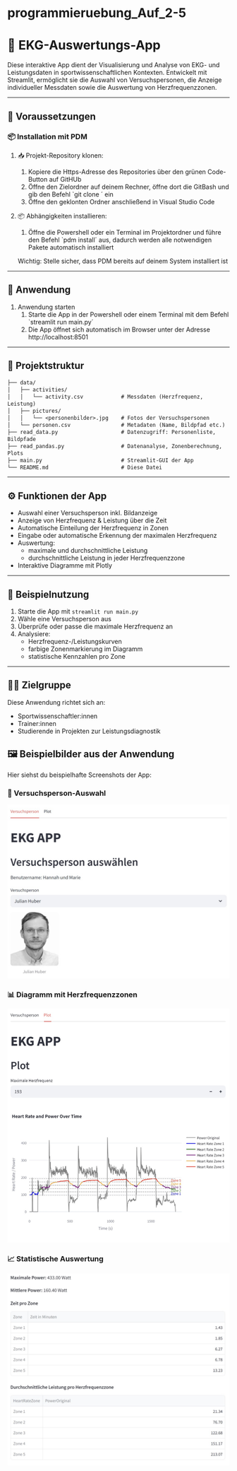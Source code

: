 # programmieruebung_Auf_2-5
# 🧠 EKG-Auswertungs-App

Diese interaktive App dient der Visualisierung und Analyse von EKG- und Leistungsdaten in sportwissenschaftlichen Kontexten. Entwickelt mit Streamlit, ermöglicht sie die Auswahl von Versuchspersonen, die Anzeige individueller Messdaten sowie die Auswertung von Herzfrequenzzonen.

---

## 🔧 Voraussetzungen

### 📦 Installation mit PDM

1. 📥 Projekt-Repository klonen:
    1. Kopiere die Https-Adresse des Repositories über den grünen Code-Button auf GitHUb
    2. Öffne den Zielordner auf deinem Rechner, öffne dort die GitBash und gib den Befehl `git clone <Https-Link>´ ein 
    3. Öffne den geklonten Ordner anschließend in Visual Studio Code 

2. 📦 Abhängigkeiten installieren:
    1. Öffne die Powershell oder ein Terminal im Projektordner und führe den Befehl `pdm install´ aus, dadurch werden alle notwendigen Pakete automatisch installiert 

    Wichtig: Stelle sicher, dass PDM bereits auf deinem System installiert ist

---

## 🚀 Anwendung 
1. Anwendung starten 
    1. Starte die App in der Powershell oder einem Terminal mit dem Befehl `streamlit run main.py´
    2. Die App öffnet sich automatisch im Browser unter der Adresse http://localhost:8501

---

## 🧭 Projektstruktur

```
├── data/
│   ├── activities/
│   │   └── activity.csv            # Messdaten (Herzfrequenz, Leistung)
│   ├── pictures/
│   │   └── <personenbilder>.jpg    # Fotos der Versuchspersonen
│   └── personen.csv                # Metadaten (Name, Bildpfad etc.)
├── read_data.py                    # Datenzugriff: Personenliste, Bildpfade
├── read_pandas.py                  # Datenanalyse, Zonenberechnung, Plots
├── main.py                         # Streamlit-GUI der App
└── README.md                       # Diese Datei
```

---

## ⚙️ Funktionen der App

- Auswahl einer Versuchsperson inkl. Bildanzeige
- Anzeige von Herzfrequenz & Leistung über die Zeit
- Automatische Einteilung der Herzfrequenz in Zonen
- Eingabe oder automatische Erkennung der maximalen Herzfrequenz
- Auswertung:
  - maximale und durchschnittliche Leistung
  - durchschnittliche Leistung in jeder Herzfrequenzzone
- Interaktive Diagramme mit Plotly

---

## 🧪 Beispielnutzung

1. Starte die App mit `streamlit run main.py`
2. Wähle eine Versuchsperson aus
3. Überprüfe oder passe die maximale Herzfrequenz an
4. Analysiere:
   - Herzfrequenz-/Leistungskurven
   - farbige Zonenmarkierung im Diagramm
   - statistische Kennzahlen pro Zone

---

## 👩‍🔬 Zielgruppe

Diese Anwendung richtet sich an:
- Sportwissenschaftler:innen
- Trainer:innen
- Studierende in Projekten zur Leistungsdiagnostik

## 🖼 Beispielbilder aus der Anwendung

Hier siehst du beispielhafte Screenshots der App:

### 👤 Versuchsperson-Auswahl
![Versuchsperson](data/screenshots\Screenshot_1_Tab1.jpg)

### 📊 Diagramm mit Herzfrequenzzonen
![Herzfrequenz-Plot](data/screenshots\Screenshot_2_Tab2.jpg)


### 📈 Statistische Auswertung
![Statistik-Ansicht](data/screenshots\Screenshot_3_tab2_Tabellen.jpg)